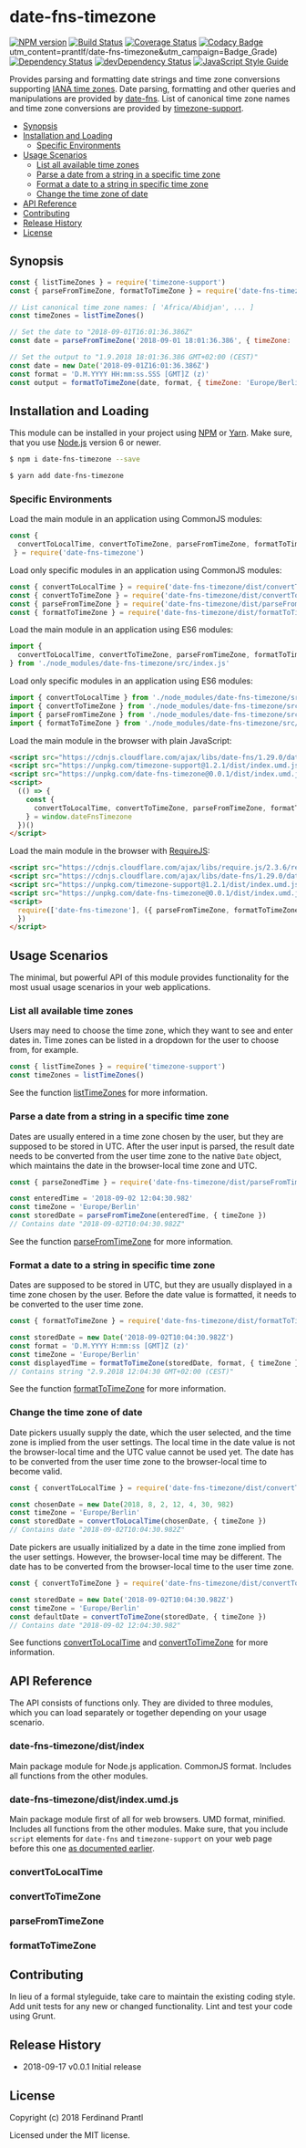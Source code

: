 # date-fns-timezone
[![NPM version](https://badge.fury.io/js/date-fns-timezone.png)](http://badge.fury.io/js/date-fns-timezone)
[![Build Status](https://travis-ci.org/prantlf/date-fns-timezone.png)](https://travis-ci.org/prantlf/date-fns-timezone)
[![Coverage Status](https://coveralls.io/repos/github/prantlf/date-fns-timezone/badge.svg?branch=master)](https://coveralls.io/github/prantlf/date-fns-timezone?branch=master)
[![Codacy Badge](https://api.codacy.com/project/badge/Grade/4bb0f2ef6c1b4212a4ed2dbf1f3e8b29)](https://www.codacy.com/app/prantlf/date-fns-timezone?utm_source=github.com&amp;utm_medium=referral&amp;utm_content=prantlf/date-fns-timezone&amp;utm_campaign=Badge_Grade)
utm_content=prantlf/date-fns-timezone&amp;utm_campaign=Badge_Grade)
[![Dependency Status](https://david-dm.org/prantlf/date-fns-timezone.svg)](https://david-dm.org/prantlf/date-fns-timezone)
[![devDependency Status](https://david-dm.org/prantlf/date-fns-timezone/dev-status.svg)](https://david-dm.org/prantlf/date-fns-timezone#info=devDependencies)
[![JavaScript Style Guide](https://img.shields.io/badge/code_style-standard-brightgreen.svg)](https://standardjs.com)

Provides parsing and formatting date strings and time zone conversions supporting [IANA time zones]. Date parsing, formatting and other queries and manipulations are provided by [date-fns]. List of canonical time zone names and time zone conversions are provided by [timezone-support].

- [Synopsis](#synopsis)
- [Installation and Loading](#installation-and-loading)
  - [Specific Environments](#specific-environments)
- [Usage Scenarios](#usage-scenarios)
  - [List all available time zones](#list-all-available-time-zones)
  - [Parse a date from a string in a specific time zone](#parse-a-date-from-a-string-in-a-specific-time-zone)
  - [Format a date to a string in specific time zone](#format-a-date-to-a-string-in-specific-time-zone)
  - [Change the time zone of date](#change-the-time-zone-of-date)
- [API Reference](#api-reference)
- [Contributing](#contributing)
- [Release History](#release-history)
- [License](#license)

## Synopsis

```js
const { listTimeZones } = require('timezone-support')
const { parseFromTimeZone, formatToTimeZone } = require('date-fns-timezone')

// List canonical time zone names: [ 'Africa/Abidjan', ... ]
const timeZones = listTimeZones()

// Set the date to "2018-09-01T16:01:36.386Z"
const date = parseFromTimeZone('2018-09-01 18:01:36.386', { timeZone: 'Europe/Berlin' })

// Set the output to "1.9.2018 18:01:36.386 GMT+02:00 (CEST)"
const date = new Date('2018-09-01Z16:01:36.386Z')
const format = 'D.M.YYYY HH:mm:ss.SSS [GMT]Z (z)'
const output = formatToTimeZone(date, format, { timeZone: 'Europe/Berlin' })
```

## Installation and Loading

This module can be installed in your project using [NPM] or [Yarn]. Make sure, that you use [Node.js] version 6 or newer.

```sh
$ npm i date-fns-timezone --save
```

```sh
$ yarn add date-fns-timezone
```

### Specific Environments

Load the main module in an application using CommonJS modules:

```js
const {
  convertToLocalTime, convertToTimeZone, parseFromTimeZone, formatToTimeZone
 } = require('date-fns-timezone')
```

Load only specific modules in an application using CommonJS modules:

```js
const { convertToLocalTime } = require('date-fns-timezone/dist/convertToLocalTime')
const { convertToTimeZone } = require('date-fns-timezone/dist/convertToTimeZone')
const { parseFromTimeZone } = require('date-fns-timezone/dist/parseFromTimeZone')
const { formatToTimeZone } = require('date-fns-timezone/dist/formatToTimeZone')
```

Load the main module in an application using ES6 modules:

```js
import {
  convertToLocalTime, convertToTimeZone, parseFromTimeZone, formatToTimeZone
} from './node_modules/date-fns-timezone/src/index.js'
```

Load only specific modules in an application using ES6 modules:

```js
import { convertToLocalTime } from './node_modules/date-fns-timezone/src/convertToLocalTime.js'
import { convertToTimeZone } from './node_modules/date-fns-timezone/src/convertToTimeZone.js'
import { parseFromTimeZone } from './node_modules/date-fns-timezone/src/parseFromTimeZone.js'
import { formatToTimeZone } from './node_modules/date-fns-timezone/src/formatToTimeZone.js'
```

Load the main module in the browser with plain JavaScript:

```html
<script src="https://cdnjs.cloudflare.com/ajax/libs/date-fns/1.29.0/date_fns.min.js"></script>
<script src="https://unpkg.com/timezone-support@1.2.1/dist/index.umd.js"></script>
<script src="https://unpkg.com/date-fns-timezone@0.0.1/dist/index.umd.js"></script>
<script>
  (() => {
    const {
      convertToLocalTime, convertToTimeZone, parseFromTimeZone, formatToTimeZone
    } = window.dateFnsTimezone
  })()
</script>
```

Load the main module in the browser with [RequireJS]:

```html
<script src="https://cdnjs.cloudflare.com/ajax/libs/require.js/2.3.6/require.min.js"></script>
<script src="https://cdnjs.cloudflare.com/ajax/libs/date-fns/1.29.0/date_fns.min.js"></script>
<script src="https://unpkg.com/timezone-support@1.2.1/dist/index.umd.js"></script>
<script src="https://unpkg.com/date-fns-timezone@0.0.1/dist/index.umd.js"></script>
<script>
  require(['date-fns-timezone'], ({ parseFromTimeZone, formatToTimeZone }) => {
  })
</script>
```

## Usage Scenarios

The minimal, but powerful API of this module provides functionality for the most usual usage scenarios in your web  applications.

### List all available time zones

Users may need to choose the time zone, which they want to see and enter dates in. Time zones can be listed in a dropdown for the user to choose from, for example.

```js
const { listTimeZones } = require('timezone-support')
const timeZones = listTimeZones()
```

See the function [listTimeZones] for more information.

### Parse a date from a string in a specific time zone

Dates are usually entered in a time zone chosen by the user, but they are supposed to be stored in UTC. After the user input is parsed, the result date needs to be converted from the user time zone to the native `Date` object, which maintains the date in the browser-local time zone and UTC.

```js
const { parseZonedTime } = require('date-fns-timezone/dist/parseFromTimeZone')

const enteredTime = '2018-09-02 12:04:30.982'
const timeZone = 'Europe/Berlin'
const storedDate = parseFromTimeZone(enteredTime, { timeZone })
// Contains date "2018-09-02T10:04:30.982Z"
```

See the function [parseFromTimeZone](#parsefromtimezone) for more information.

### Format a date to a string in specific time zone

Dates are supposed to be stored in UTC, but they are usually displayed in a time zone chosen by the user. Before the date value is formatted, it needs to be converted to the user time zone.

```js
const { formatToTimeZone } = require('date-fns-timezone/dist/formatToTimeZone')

const storedDate = new Date('2018-09-02T10:04:30.982Z')
const format = 'D.M.YYYY H:mm:ss [GMT]Z (z)'
const timeZone = 'Europe/Berlin'
const displayedTime = formatToTimeZone(storedDate, format, { timeZone })
// Contains string "2.9.2018 12:04:30 GMT+02:00 (CEST)"
```

See the function [formatToTimeZone](#formattotimezone) for more information.

### Change the time zone of date

Date pickers usually supply the date, which the user selected, and the time zone is implied from the user settings. The local time in the date value is not the browser-local time and the UTC value cannot be used yet. The date has to be converted from the user time zone to the browser-local time to become valid.

```js
const { convertToLocalTime } = require('date-fns-timezone/dist/convertToLocalTime')

const chosenDate = new Date(2018, 8, 2, 12, 4, 30, 982)
const timeZone = 'Europe/Berlin'
const storedDate = convertToLocalTime(chosenDate, { timeZone })
// Contains date "2018-09-02T10:04:30.982Z"
```

Date pickers are usually initialized by a date in the time zone implied from the user settings. However, the browser-local time may be different. The date has to be converted from the browser-local time to the user time zone.

```js
const { convertToTimeZone } = require('date-fns-timezone/dist/convertToTimeZone')

const storedDate = new Date('2018-09-02T10:04:30.982Z')
const timeZone = 'Europe/Berlin'
const defaultDate = convertToTimeZone(storedDate, { timeZone })
// Contains date "2018-09-02 12:04:30.982"
```

See functions [convertToLocalTime](#converttolocaltime) and [convertToTimeZone](#converttotimezone) for more information.

## API Reference

The API consists of functions only. They are divided to three modules, which you can load separately or together depending on your usage scenario.

### date-fns-timezone/dist/index

Main package module for Node.js application. CommonJS format. Includes all functions from the other modules.

### date-fns-timezone/dist/index.umd.js

Main package module first of all for web browsers. UMD format, minified. Includes all functions from the other modules. Make sure, that you include `script` elements for `date-fns` and `timezone-support` on your web page before this one [as documented earlier](#specific-environments).

### convertToLocalTime
### convertToTimeZone
### parseFromTimeZone
### formatToTimeZone

## Contributing

In lieu of a formal styleguide, take care to maintain the existing coding style.  Add unit tests for any new or changed functionality. Lint and test your code using Grunt.

## Release History

* 2018-09-17   v0.0.1   Initial release

## License

Copyright (c) 2018 Ferdinand Prantl

Licensed under the MIT license.

[IANA time zones]: https://www.iana.org/time-zones
[date-fns]: https://github.com/date-fns/date-fns
[timezone-support]: https://github.com/prantlf/timezone-support
[Node.js]: http://nodejs.org/
[NPM]: https://www.npmjs.com/
[Yarn]: https://yarnpkg.com/
[RequireJS]: https://requirejs.org/
[listTimeZones]: https://github.com/prantlf/timezone-support#listtimezones
